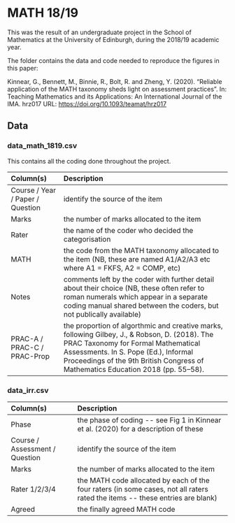 # MATH 18/19

This was the result of an undergraduate project in the School of Mathematics at the University of Edinburgh, during the 2018/19 academic year.

The folder contains the data and code needed to reproduce the figures in this paper:

Kinnear, G., Bennett, M., Binnie, R., Bolt, R. and Zheng, Y. (2020). “Reliable application of the MATH taxonomy sheds light on assessment practices”. In: Teaching Mathematics and its Applications: An International Journal of the IMA. hrz017 URL: https://doi.org/10.1093/teamat/hrz017

## Data

### data_math_1819.csv
This contains all the coding done throughout the project.

| Column(s) | Description |
| :------------- | :------------- |
| Course / Year / Paper / Question | identify the source of the item |
| Marks | the number of marks allocated to the item |
| Rater | the name of the coder who decided the categorisation |
| MATH | the code from the MATH taxonomy allocated to the item (NB, these are named A1/A2/A3 etc where A1 = FKFS, A2 = COMP, etc) |
| Notes | comments left by the coder with further detail about their choice (NB, these often refer to roman numerals which appear in a separate coding manual shared between the coders, but not publically available) |
| PRAC-A / PRAC-C / PRAC-Prop | the proportion of algorthmic and creative marks, following Gilbey, J., & Robson, D. (2018). The PRAC Taxonomy for Formal Mathematical Assessments. In S. Pope (Ed.), Informal Proceedings of the 9th British Congress of Mathematics Education 2018 (pp. 55–58).|

### data_irr.csv

| Column(s) | Description |
| :------------- | :------------- |
| Phase | the phase of coding -- see Fig 1 in Kinnear et al. (2020) for a description of these |
| Course / Assessment / Question | identify the source of the item |
| Marks | the number of marks allocated to the item |
| Rater 1/2/3/4 | the MATH code allocated by each of the four raters (in some cases, not all raters rated the items -- these entries are blank) |
| Agreed | the finally agreed MATH code |
